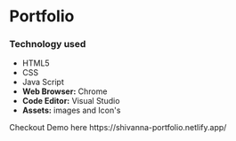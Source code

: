 # Portfolio
<html>
  <body>
    <h3>Technology used</h3>
    <ul>
      <li>HTML5</li>
      <li>CSS</li>
      <li>Java Script</li>
      <li><b>Web Browser:</b> Chrome </li>
      <li><b>Code Editor:</b> Visual Studio</li>
      <li><b>Assets:</b> images and Icon's</li>
    </ul>
  </body>
</html>
Checkout Demo here   https://shivanna-portfolio.netlify.app/

